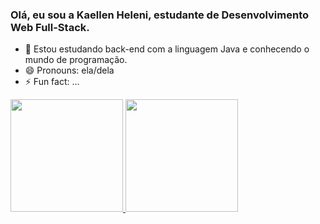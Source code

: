 ### Olá, eu sou a Kaellen Heleni, estudante de Desenvolvimento Web Full-Stack.

- 🌱 Estou estudando back-end com a linguagem Java e conhecendo o mundo de programação.
- 😄 Pronouns: ela/dela
- ⚡ Fun fact: ...
<div>
  <a href="https://github.com/Kaellen-heleni">
  <img height="180em" src="https://github-readme-stats-vercel.app/api?username=kaellen-heleni&show_icons=true&theme=neon&include_all_commits=true&count_private=true"/>
  <img height="180em" src="https://github-readme-stats-vercel.app/api/top-langs/?username=kaellen-heleni&layout=compact&langs_count=16&them=neon"/"
</div>
